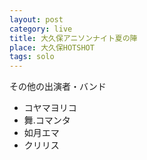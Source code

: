 ```yaml
---
layout: post
category: live
title: 大久保アニソンナイト夏の陣
place: 大久保HOTSHOT
tags: solo
---
```


その他の出演者・バンド

* コヤマヨリコ
* 舞.コマンタ
* 如月エマ
* クリリス